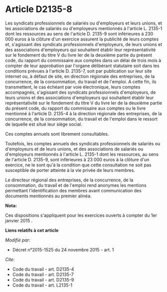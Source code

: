 # Article D2135-8

Les syndicats professionnels de salariés ou d'employeurs et leurs unions, et les associations de salariés ou d'employeurs
mentionnés à l'article L. 2135-1 dont les ressources au sens de l'article D. 2135-9 sont inférieures à 230 000 euros à la
clôture d'un exercice assurent la publicité de leurs comptes et, s'agissant des syndicats professionnels d'employeurs, de
leurs unions et des associations d'employeurs qui souhaitent établir leur représentativité sur le fondement du titre V du
livre Ier de la deuxième partie du présent code, du rapport du commissaire aux comptes dans un délai de trois mois à compter
de leur approbation par l'organe délibérant statutaire soit dans les conditions prévues à l'article D. 2135-7, soit par
publication sur leur site internet ou, à défaut de site, en direction régionale des entreprises, de la concurrence, de la
consommation, du travail et de l'emploi. A cette fin, ils transmettent, le cas échéant par voie électronique, leurs comptes
accompagnés, s'agissant des syndicats professionnels d'employeurs, de leurs unions et des associations d'employeurs qui
souhaitent établir leur représentativité sur le fondement du titre V du livre Ier de la deuxième partie du présent code, du
rapport du commissaire aux comptes ou le livre mentionné à l'article D. 2135-4 à la direction régionale des entreprises, de
la concurrence, de la consommation, du travail et de l'emploi dans le ressort de laquelle est situé leur siège social. 

Ces comptes annuels sont librement consultables. 

Toutefois, les comptes annuels des syndicats professionnels de salariés ou d'employeurs et de leurs unions, et des
associations de salariés ou d'employeurs mentionnés à l'article L. 2135-1 dont les ressources, au sens de l'article D.
2135-9, sont inférieures à 23 000 euros à la clôture d'un exercice, ne le sont qu'à la condition que cette consultation ne
soit pas susceptible de porter atteinte à la vie privée de leurs membres. 

Le directeur régional des entreprises, de la concurrence, de la consommation, du travail et de l'emploi rend anonymes les
mentions permettant l'identification des membres avant communication des documents mentionnés au premier alinéa.

**Nota:**

Ces dispositions s'appliquent pour les exercices ouverts à compter du 1er janvier 2015 .

**Liens relatifs à cet article**

_Modifié par_:

  - Décret n°2015-1525 du 24 novembre 2015 - art. 1

_Cite_:

  - Code du travail - art. D2135-4
  - Code du travail - art. D2135-7
  - Code du travail - art. D2135-9
  - Code du travail - art. L2135-1
